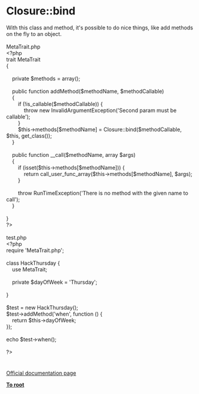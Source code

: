 # Closure::bind




<div class="phpcode"><span class="html">
With this class and method, it&apos;s possible to do nice things, like add methods on the fly to an object.<br><br>MetaTrait.php<br><span class="default">&lt;?php<br></span><span class="keyword">trait </span><span class="default">MetaTrait<br></span><span class="keyword">{<br>&#xA0; &#xA0; <br>&#xA0; &#xA0; private </span><span class="default">$methods </span><span class="keyword">= array();<br> <br>&#xA0; &#xA0; public function </span><span class="default">addMethod</span><span class="keyword">(</span><span class="default">$methodName</span><span class="keyword">, </span><span class="default">$methodCallable</span><span class="keyword">)<br>&#xA0; &#xA0; {<br>&#xA0; &#xA0; &#xA0; &#xA0; if (!</span><span class="default">is_callable</span><span class="keyword">(</span><span class="default">$methodCallable</span><span class="keyword">)) {<br>&#xA0; &#xA0; &#xA0; &#xA0; &#xA0; &#xA0; throw new </span><span class="default">InvalidArgumentException</span><span class="keyword">(</span><span class="string">&apos;Second param must be callable&apos;</span><span class="keyword">);<br>&#xA0; &#xA0; &#xA0; &#xA0; }<br>&#xA0; &#xA0; &#xA0; &#xA0; </span><span class="default">$this</span><span class="keyword">-&gt;</span><span class="default">methods</span><span class="keyword">[</span><span class="default">$methodName</span><span class="keyword">] = </span><span class="default">Closure</span><span class="keyword">::</span><span class="default">bind</span><span class="keyword">(</span><span class="default">$methodCallable</span><span class="keyword">, </span><span class="default">$this</span><span class="keyword">, </span><span class="default">get_class</span><span class="keyword">());<br>&#xA0; &#xA0; }<br> <br>&#xA0; &#xA0; public function </span><span class="default">__call</span><span class="keyword">(</span><span class="default">$methodName</span><span class="keyword">, array </span><span class="default">$args</span><span class="keyword">)<br>&#xA0; &#xA0; {<br>&#xA0; &#xA0; &#xA0; &#xA0; if (isset(</span><span class="default">$this</span><span class="keyword">-&gt;</span><span class="default">methods</span><span class="keyword">[</span><span class="default">$methodName</span><span class="keyword">])) {<br>&#xA0; &#xA0; &#xA0; &#xA0; &#xA0; &#xA0; return </span><span class="default">call_user_func_array</span><span class="keyword">(</span><span class="default">$this</span><span class="keyword">-&gt;</span><span class="default">methods</span><span class="keyword">[</span><span class="default">$methodName</span><span class="keyword">], </span><span class="default">$args</span><span class="keyword">);<br>&#xA0; &#xA0; &#xA0; &#xA0; }<br> <br>&#xA0; &#xA0; &#xA0; &#xA0; throw </span><span class="default">RunTimeException</span><span class="keyword">(</span><span class="string">&apos;There is no method with the given name to call&apos;</span><span class="keyword">);<br>&#xA0; &#xA0; }<br> <br>}<br></span><span class="default">?&gt;<br></span><br>test.php<br><span class="default">&lt;?php<br></span><span class="keyword">require </span><span class="string">&apos;MetaTrait.php&apos;</span><span class="keyword">;<br> <br>class </span><span class="default">HackThursday </span><span class="keyword">{<br>&#xA0; &#xA0; use </span><span class="default">MetaTrait</span><span class="keyword">;<br> <br>&#xA0; &#xA0; private </span><span class="default">$dayOfWeek </span><span class="keyword">= </span><span class="string">&apos;Thursday&apos;</span><span class="keyword">;<br> <br>}<br> <br></span><span class="default">$test </span><span class="keyword">= new </span><span class="default">HackThursday</span><span class="keyword">();<br></span><span class="default">$test</span><span class="keyword">-&gt;</span><span class="default">addMethod</span><span class="keyword">(</span><span class="string">&apos;when&apos;</span><span class="keyword">, function () {<br>&#xA0; &#xA0; return </span><span class="default">$this</span><span class="keyword">-&gt;</span><span class="default">dayOfWeek</span><span class="keyword">;<br>});<br> <br>echo </span><span class="default">$test</span><span class="keyword">-&gt;</span><span class="default">when</span><span class="keyword">();<br><br></span><span class="default">?&gt;</span>
</span>
</div>
  

#

[Official documentation page](https://www.php.net/manual/en/closure.bind.php)

**[To root](/)**